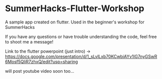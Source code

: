 # SummerHacks-Flutter-Workshop
A sample app created on flutter. Used in the beginner's workshop for SummerHacks

If you have any questions or have trouble understanding the code, feel free to shoot me a message!

Link to the flutter powerpoint (just intro) -> https://docs.google.com/presentation/d/1_sLvlLxb70KCwbiAYv1lG7nyGSwR6Mosf5QliR7zhxQ/edit?usp=sharing

will post youtube video soon too...

